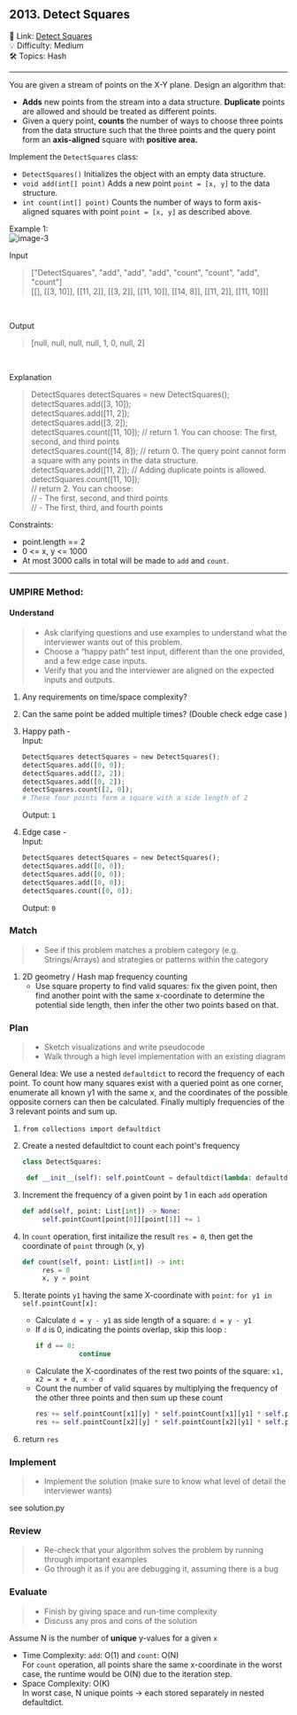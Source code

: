 ## 2013. Detect Squares
🔗 Link: [Detect Squares](https://leetcode.com/problems/detect-squares/description/)<br>
💡 Difficulty: Medium<br>
🛠️ Topics: Hash<br>

<hr>
You are given a stream of points on the X-Y plane. Design an algorithm that:<br>

- **Adds** new points from the stream into a data structure. **Duplicate** points are allowed and should be treated as different points.
- Given a query point, **counts** the number of ways to choose three points from the data structure such that the three points and the query point form an **axis-aligned** square with **positive area.**

Implement the `DetectSquares` class:<br> 
- `DetectSquares()` Initializes the object with an empty data structure.
- `void add(int[] point)` Adds a new point `point = [x, y]` to the data structure.
- `int count(int[] point)` Counts the number of ways to form axis-aligned squares with point `point = [x, y]` as described above.

  
Example 1:<br>
![image-3](https://github.com/user-attachments/assets/cc9803b5-e731-420b-b871-96dd51694485)

Input<br>
>["DetectSquares", "add", "add", "add", "count", "count", "add", "count"]<br>
>[[], [[3, 10]], [[11, 2]], [[3, 2]], [[11, 10]], [[14, 8]], [[11, 2]], [[11, 10]]]<br>
<br>

Output<br>
>[null, null, null, null, 1, 0, null, 2]<br>
<br>

Explanation<br>
>DetectSquares detectSquares = new DetectSquares();<br>
>detectSquares.add([3, 10]);<br>
>detectSquares.add([11, 2]);<br>
>detectSquares.add([3, 2]);<br>
>detectSquares.count([11, 10]); // return 1. You can choose: The first, second, and third points<br>
>detectSquares.count([14, 8]);  // return 0. The query point cannot form a square with any points in the data structure.<br>
>detectSquares.add([11, 2]);    // Adding duplicate points is allowed.<br>
>detectSquares.count([11, 10]);<br>
>// return 2. You can choose:<br>
>//   - The first, second, and third points<br>
>//   - The first, third, and fourth points<br>


Constraints:<br>

- point.length == 2
- 0 <= x, y <= 1000
- At most 3000 calls in total will be made to `add` and `count`.
<hr>

### UMPIRE Method:
#### Understand

> - Ask clarifying questions and use examples to understand what the interviewer wants out of this problem.
> - Choose a “happy path” test input, different than the one provided, and a few edge case inputs. 
> - Verify that you and the interviewer are aligned on the expected inputs and outputs.
1. Any requirements on time/space complexity?<br>
2. Can the same point be added multiple times? (Double check edge case ) <br>
2. Happy path -<br>
   Input:<br>
   ```python
   DetectSquares detectSquares = new DetectSquares();
   detectSquares.add([0, 0]);
   detectSquares.add([2, 2]);
   detectSquares.add([0, 2]);
   detectSquares.count([2, 0]);
   # These four points form a square with a side length of 2
   ```
   Output: `1`<br>

4. Edge case -<br>
   Input:<br>
   ```python
   DetectSquares detectSquares = new DetectSquares();
   detectSquares.add([0, 0]);
   detectSquares.add([0, 0]);
   detectSquares.add([0, 0]);
   detectSquares.count([0, 0]);
   ```
   Output: `0`<br>

### Match
> - See if this problem matches a problem category (e.g. Strings/Arrays) and strategies or patterns within the category
1. 2D geometry / Hash map frequency counting
   - Use square property to find valid squares: fix the given point, then find another point with the same x-coordinate to determine the potential side length, then infer the other two points based on that.
   
### Plan
> - Sketch visualizations and write pseudocode
> - Walk through a high level implementation with an existing diagram

General Idea: We use a nested `defaultdict` to record the frequency of each point. To count how many squares exist with a queried point as one corner, enumerate all known y1 with the same x, and the coordinates of the possible opposite corners can then be calculated. Finally multiply frequencies of the 3 relevant points and sum up.<br>

1) `from collections import defaultdict`
2) Create a nested defaultdict to count each point's frequency
   ```python
   class DetectSquares:

    def __init__(self): self.pointCount = defaultdict(lambda: defaultdict(int))
   ```
3) Increment the frequency of a given point by 1 in each `add` operation 
   ```python
   def add(self, point: List[int]) -> None:
        self.pointCount[point[0]][point[1]] += 1
   ```
   
4) In `count` operation, first initailize the result `res = 0`, then get the coordinate of `point` through (x, y)
   ```python
   def count(self, point: List[int]) -> int:
        res = 0
        x, y = point
   ```
5) Iterate points `y1` having the same X-coordinate with `point`: `for y1 in self.pointCount[x]:`
   - Calculate `d = y - y1` as side length of a square: `d = y - y1`
   - If `d` is 0, indicating the points overlap, skip this loop :
     ```python
     if d == 0:
                continue
     ```
   - Calculate the X-coordinates of the rest two points of the square: `x1, x2 = x + d, x - d`
   - Count the number of valid squares by multiplying the frequency of the other three points and then sum up these count
     ```python
     res += self.pointCount[x1][y] * self.pointCount[x1][y1] * self.pointCount[x][y1]
     res += self.pointCount[x2][y] * self.pointCount[x2][y1] * self.pointCount[x][y1]
     ```
6) return `res`
    
### Implement
> - Implement the solution (make sure to know what level of detail the interviewer wants)

see solution.py

### Review
> - Re-check that your algorithm solves the problem by running through important examples
> - Go through it as if you are debugging it, assuming there is a bug
### Evaluate
> - Finish by giving space and run-time complexity
> - Discuss any pros and cons of the solution


Assume N is the number of **unique** y-values for a given `x`

- Time Complexity: `add`: O(1) and `count`: O(N)<br>
  For `count` operation, all points share the same x-coordinate in the worst case, the runtime would be O(N) due to the iteration step.<br>
- Space Complexity: O(K)<br>
  In worst case, N unique points → each stored separately in nested defaultdict.<br>
